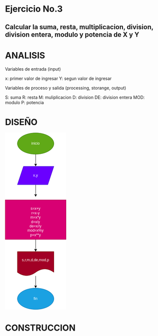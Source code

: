 # Ejercicio No.3

## Calcular la suma, resta, multiplicacion, division, division entera, modulo y potencia de X y Y

# ANALISIS

Variables de entrada (input)

x: primer valor de ingresar
Y: segun valor de ingresar

Variables de proceso y salida (processing, storange, output)

S: suma
R: resta
M: muliplicacion
D: division 
DE: division entera
MOD: modulo
P: potencia 

# DISEÑO

![Diagrama de flujo](diagrama.png "diagrama de flujo")

# CONSTRUCCION

